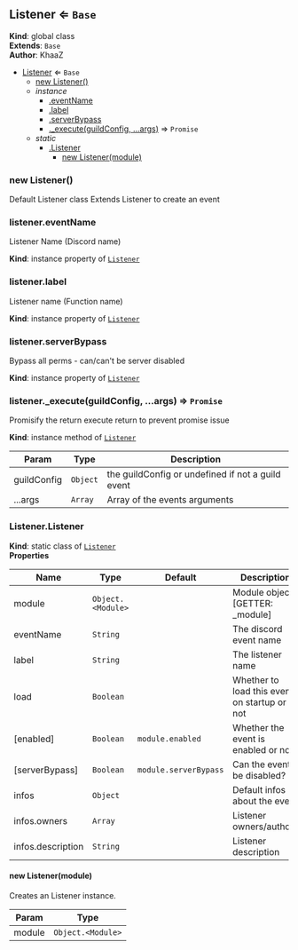 <a name="Listener"></a>

## Listener ⇐ <code>Base</code>
**Kind**: global class  
**Extends**: <code>Base</code>  
**Author**: KhaaZ  

* [Listener](#Listener) ⇐ <code>Base</code>
    * [new Listener()](#new_Listener_new)
    * _instance_
        * [.eventName](#Listener+eventName)
        * [.label](#Listener+label)
        * [.serverBypass](#Listener+serverBypass)
        * [._execute(guildConfig, ...args)](#Listener+_execute) ⇒ <code>Promise</code>
    * _static_
        * [.Listener](#Listener.Listener)
            * [new Listener(module)](#new_Listener.Listener_new)

<a name="new_Listener_new"></a>

### new Listener()
Default Listener class
Extends Listener to create an event

<a name="Listener+eventName"></a>

### listener.eventName
Listener Name (Discord name)

**Kind**: instance property of [<code>Listener</code>](#Listener)  
<a name="Listener+label"></a>

### listener.label
Listener name (Function name)

**Kind**: instance property of [<code>Listener</code>](#Listener)  
<a name="Listener+serverBypass"></a>

### listener.serverBypass
Bypass all perms - can/can't be server disabled

**Kind**: instance property of [<code>Listener</code>](#Listener)  
<a name="Listener+_execute"></a>

### listener.\_execute(guildConfig, ...args) ⇒ <code>Promise</code>
Promisify the return execute return to prevent promise issue

**Kind**: instance method of [<code>Listener</code>](#Listener)  

| Param | Type | Description |
| --- | --- | --- |
| guildConfig | <code>Object</code> | the guildConfig or undefined if not a guild event |
| ...args | <code>Array</code> | Array of the events arguments |

<a name="Listener.Listener"></a>

### Listener.Listener
**Kind**: static class of [<code>Listener</code>](#Listener)  
**Properties**

| Name | Type | Default | Description |
| --- | --- | --- | --- |
| module | <code>Object.&lt;Module&gt;</code> |  | Module object [GETTER: _module] |
| eventName | <code>String</code> |  | The discord event name |
| label | <code>String</code> |  | The listener name |
| load | <code>Boolean</code> |  | Whether to load this event on startup or not |
| [enabled] | <code>Boolean</code> | <code>module.enabled</code> | Whether the event is enabled or not |
| [serverBypass] | <code>Boolean</code> | <code>module.serverBypass</code> | Can the event be disabled? |
| infos | <code>Object</code> |  | Default infos about the event |
| infos.owners | <code>Array</code> |  | Listener owners/authors |
| infos.description | <code>String</code> |  | Listener description |

<a name="new_Listener.Listener_new"></a>

#### new Listener(module)
Creates an Listener instance.


| Param | Type |
| --- | --- |
| module | <code>Object.&lt;Module&gt;</code> | 

